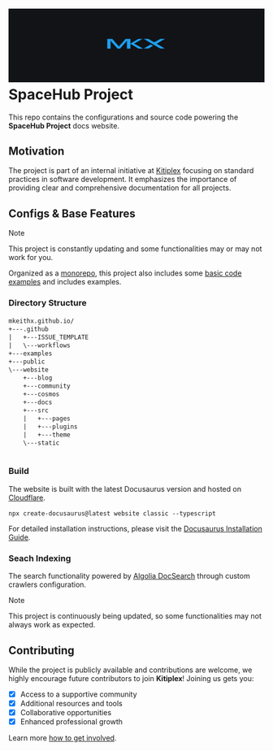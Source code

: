 <div align="center">
  <h1 align="left">
    <a href="https://mkeithx.github.io">
      <img src="./public/img/github-banner.png" alt="The SpaceHub Project">
    </a>
<b>SpaceHub Project</b>
  </h1>
</div>

This repo contains the configurations and source code powering the **SpaceHub Project** docs website.

## Motivation
The project is part of an internal initiative at [Kitiplex](https://github.com/kitiplex) focusing on standard practices in software development. It emphasizes the importance of providing clear and comprehensive documentation for all projects.


## Configs & Base Features
> [!NOTE]  
> This project is constantly updating and some functionalities may or may not work for you. 

Organized as a [monorepo](https://github.com/babel/babel/blob/master/doc/design/monorepo.md), this project also includes some [basic code examples](./examples/README.md) and includes examples. 

### Directory Structure

```
mkeithx.github.io/
+---.github
|   +---ISSUE_TEMPLATE
|   \---workflows
+---examples
+---public
\---website
    +---blog
    +---community
    +---cosmos
    +---docs
    +---src
    |   +---pages
    |   +---plugins
    |   +---theme
    \---static
    
```
### Build
The website is built with the latest Docusaurus version and hosted on [Cloudflare](https://pages.cloudflare.com/).

```
npx create-docusaurus@latest website classic --typescript
```
For detailed installation instructions, please visit the [Docusaurus Installation Guide](https://docusaurus.io/docs/installation).

### Seach Indexing
The search functionality powered by [Algolia DocSearch](https://docsearch.algolia.com) through custom crawlers configuration.

> [!NOTE]  
> This project is continuously being updated, so some functionalities may not always work as expected.

## Contributing
While the project is publicly available and contributions are welcome, we highly encourage future contributors to join **Kitiplex**! Joining us gets you:

- [x] Access to a supportive community
- [x] Additional resources and tools
- [x] Collaborative opportunities
- [x] Enhanced professional growth

Learn more [how to get involved](https://mkeithx.github.io/community).


<!-- > _A documentation website representing humanity from Dimension C-137 🚀_ -->

<!-- <p align="center">
  <a href="#">
    <img src="https://skillicons.dev/icons?i=react,cloudflare,ts,githubactions,vscode" />
  </a>
</p> -->



